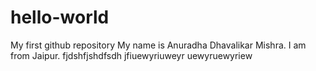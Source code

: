# hello-world
My first github repository
My name is Anuradha Dhavalikar Mishra.
I am from Jaipur.
fjdshfjshdfsdh
jfiuewyriuweyr
uewyruewyriew
